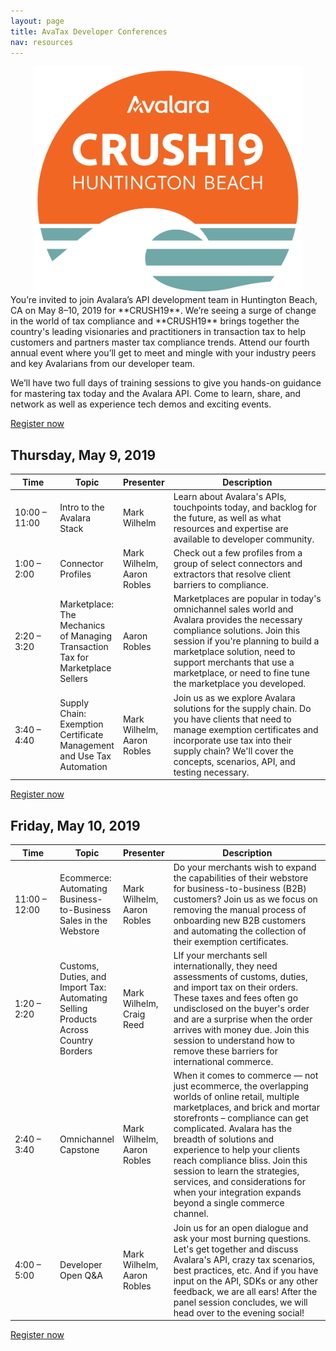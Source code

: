 ```yaml
---
layout: page
title: AvaTax Developer Conferences
nav: resources
---
```

<div><img src="/public/images/CRUSH19_Logo_OR_Teal_RGB.png" style="display:block; margin-left:auto;margin-right:auto;" alt="Avalara CRUSH19 Logo" height="365" width="432" /></div>
You’re invited to join Avalara’s API development team in Huntington Beach, CA on May 8–10, 2019 for **CRUSH19**. We’re seeing a surge of change in the world of tax compliance and **CRUSH19** brings together the country's leading visionaries and practitioners in transaction tax to help customers and partners master tax compliance trends. Attend our fourth annual event where you’ll get to meet and mingle with your industry peers and key Avalarians from our developer team.

We’ll have two full days of training sessions to give you hands-on guidance for mastering tax today and the Avalara API. Come to learn, share, and network as well as experience tech demos and exciting events.


<p class="btn-callout"><a href="https://www.avalaracrush.com/" role="button">Register now</a></p>

## Thursday, May 9, 2019

<div class="mobile-table">
    <table class="styled-table">
        <thead>
        <tr>
            <th width="15%">Time</th>
            <th width="15%">Topic</th>
            <th width="15%">Presenter</th>
            <th width="55%">Description</th>
        </tr>
        </thead>
        <tbody>
        <tr>
            <td>10:00 – 11:00</td>
            <td>Intro to the Avalara Stack</td>
			<td>Mark Wilhelm</td>
			<td>Learn about Avalara's APIs, touchpoints today, and backlog for the future, as well as what resources and expertise are available to developer community.</td>
        </tr>
        <tr>
            <td>1:00 – 2:00</td>
            <td>Connector Profiles</td>
			<td>Mark Wilhelm, Aaron Robles</td>
			<td>Check out a few profiles from a group of select connectors and extractors that resolve client barriers to compliance.</td>
        </tr>
        <tr>
            <td>2:20 – 3:20</td>
            <td>Marketplace: The Mechanics of Managing Transaction Tax for Marketplace Sellers</td>
			<td>Aaron Robles</td>
			<td>Marketplaces are popular in today's omnichannel sales world and Avalara provides the necessary compliance solutions. Join this session if you're planning to build a marketplace solution, need to support merchants that use a marketplace, or need to fine tune the marketplace you developed.</td>
        </tr>
        <tr>
            <td>3:40 – 4:40</td>
            <td>Supply Chain: Exemption Certificate Management and Use Tax Automation</td>
			<td>Mark Wilhelm, Aaron Robles</td>
			<td>Join us as we explore Avalara solutions for the supply chain. Do you have clients that need to manage exemption certificates and incorporate use tax into their supply chain? We'll cover the concepts, scenarios, API, and testing necessary.</td>
        </tr>        
		</tbody>
	</table>
</div>

<p class="btn-callout"><a href="https://www.avalaracrush.com/" role="button">Register now</a></p>

## Friday, May 10, 2019

<div class="mobile-table">
    <table class="styled-table">
        <thead>
        <tr>
            <th width="15%">Time</th>
            <th width="15%">Topic</th>
            <th width="15%">Presenter</th>
            <th width="55%">Description</th>
        </tr>
        </thead>
        <tbody>
        <tr>
            <td>11:00 – 12:00</td>
            <td>Ecommerce: Automating Business-to-Business Sales in the Webstore</td>
			<td>Mark Wilhelm, Aaron Robles</td>
			<td>Do your merchants wish to expand the capabilities of their webstore for business-to-business (B2B) customers? Join us as we focus on removing the manual process of onboarding new B2B customers and automating the collection of their exemption certificates.</td>
        </tr>
        <tr>
            <td>1:20 – 2:20</td>
            <td>Customs, Duties, and Import Tax: Automating Selling Products Across Country Borders</td>
			<td>Mark Wilhelm, Craig Reed</td>
			<td>LIf your merchants sell internationally, they need assessments of customs, duties, and import tax on their orders. These taxes and fees often go undisclosed on the buyer's order and are a surprise when the order arrives with money due. Join this session to understand how to remove these barriers for international commerce.</td>
        </tr>
        <tr>
            <td>2:40 – 3:40</td>
            <td>Omnichannel Capstone</td>
			<td>Mark Wilhelm, Aaron Robles</td>
			<td>When it comes to commerce — not just ecommerce, the overlapping worlds of online retail, multiple marketplaces, and brick and mortar storefronts – compliance can get complicated. Avalara has the breadth of solutions and experience to help your clients reach compliance bliss. Join this session to learn the strategies, services, and considerations for when your integration expands beyond a single commerce channel.</td>
        </tr>
        <tr>
            <td>4:00 – 5:00</td>
            <td>Developer Open Q&amp;A</td>
			<td>Mark Wilhelm, Aaron Robles</td>
			<td>Join us for an open dialogue and ask your most burning questions. Let's get together and discuss Avalara's API, crazy tax scenarios, best practices, etc. And if you have input on the API, SDKs or any other feedback, we are all ears! After the panel session concludes, we will head over to the evening social!</td>
        </tr>
		</tbody>
	</table>
</div>

<p class="btn-callout"><a href="https://www.avalaracrush.com/" role="button">Register now</a></p>
